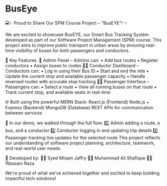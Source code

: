 # BusEye
🚍✨ Proud to Share Our SPM Course Project – "BusEYE"! ✨

We are excited to showcase BusEYE, our Smart Bus Tracking System developed as part of our Software Project Management (SPM) course. This project aims to improve public transport in urban areas by ensuring real-time visibility of buses for both passengers and conductors.

🔧 Key Features:
👤 Admin Panel – Admins can:
 ▪️ Add bus routes
 ▪️ Register conductors
 ▪️ Assign buses to routes
🧑‍✈️ Conductor Dashboard – Conductors can:
 ▪️ Log in using their Bus ID
 ▪️ Start and end the ride
 ▪️ Update the current stop and available passenger capacity
 ▪️ Handle reversed routes with accurate stop tracking
🧍‍♂️ Passenger Interface – Passengers can:
 ▪️ Select a route
 ▪️ View all running buses on that route
 ▪️ Track current stop, and available seats in real-time

🌐 Built using the powerful MERN Stack:
React.js (Frontend)
Node.js + Express (Backend)
MongoDB (Database)
REST APIs for communication between services

🎥 In our demo, we walked through the full flow:
 1️⃣ Admin adding a route, a bus, and a conductor
 2️⃣ Conductor logging in and updating trip details
 3️⃣ Passenger tracking live updates for the selected route
This project reflects our understanding of software project planning, architecture, teamwork, and real-world user needs.

🤝 Developed by:
 👨‍💻 Syed Misam Jaffry
 👨‍💻 Muhammad Ali Shafique 
 👨‍💻 Wassam Raza

We're proud of what we’ve achieved together and excited to keep building impactful tech solutions!
